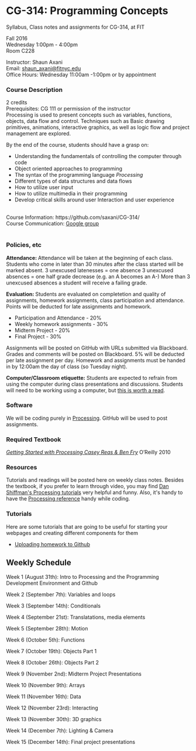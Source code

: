 # CG-314: Programming Concepts
Syllabus, Class notes and assignments for CG-314, at FIT


Fall 2016 <br/>
Wednesday 1:00pm - 4:00pm <br/>
Room C228 <br/> 

Instructor: Shaun Axani <br/>
Email: shaun_axani@fitnyc.edu <br/>
Office Hours: Wednesday 11:00am -1:00pm or by appointment<br/>

<h3> Course Description </h3>
2 credits <br/>
Prerequisites: CG 111 or permission of the instructor <br/>
Processing is used to present concepts such as variables, functions, objects, data flow and control. Techniques such as Basic drawing primitives, animations, interactive graphics, as well as logic flow and project management are explored.
<br/>

By the end of the course, students should have a grasp on: <br/>
<ul>
<li>Understanding the fundamentals of controlling the computer through code</li>
<li>Object oriented approaches to programming</li>
<li>The syntax of the programming language <em>Processing</em></li>
<li>Different types of data structures and data flows</li>
<li>How to utilize user input</li>
<li>How to utilize multimedia in their programming</li>
<li>Develop critical skills around user Interaction and user experience </li>
</ul>

<br/>
Course Information: https://github.com/saxani/CG-314/ <br/>
Course Communication: <a href="https://groups.google.com/a/fitnyc.edu/forum/?hl=en#!forum/programming-concepts-f2016.grp">Google group</a><br/>
<br/>

<h3>Policies, etc </h3>

<b>Attendance: </b>Attendance will be taken at the beginning of each class. Students who come in later than 30 minutes after the class started will be marked absent.
3 unexcused latenesses = one absence 
3 unexcused absences = one half grade decrease (e.g. an A becomes an A-)
More than 3 unexcused absences a student will receive a failing grade.
</br>

<b>Evaluation: </b>Students are evaluated on completetion and quality of assignments, homework assignments, class participation and attendance. Points will be deducted for late assignments and homework. <br/>
<ul>
  <li>Participation and Attendance - 20%</li>
  <li>Weekly homework assignments - 30%</li>
  <li>Midterm Project - 20%</li>
  <li>Final Project - 30%</li>
</ul>

Assignments will be posted on GitHub with URLs submitted via Blackboard. Grades and comments will be posted on Blackboard. 5% will be deducted per late assignment per day. Homework and assignments must be handed in by 12:00am the day of class (so Tuesday night).
<br/>

<b>Computer/Classroom etiquette:</b> Students are expected to refrain from using the computer during class presentations and discussions. Students will need to be working using a computer, but <a href="https://medium.com/@cshirky/why-i-just-asked-my-students-to-put-their-laptops-away-7f5f7c50f368#.sxywlun1f">this is worth a read</a>.


<h3>Software</h3>

We will be coding purely in <a href="https://processing.org/" target="_blank">Processing</a>.
GitHub will be used to post assignments.
<br/>

<h3>Required Textbook</h3>

<em><a href="http://shop.oreilly.com/product/0636920000570.do">Getting Started with Processing Casey Reas & Ben Fry</a></em>
O’Reilly
2010

<h3>Resources</h3>

Tutorials and readings will be posted here on weekly class notes. Besides the textbook, if you prefer to learn through video, you may find <a href="https://www.youtube.com/user/shiffman/playlists?sort=dd&view=50&shelf_id=2" target="_blank">Dan Shiffman's Processing tutorials</a> very helpful and funny. Also, it's handy to have the <a href="https://processing.org/reference/" target="_blank">Processing reference</a> handy while coding.

<h3>Tutorials</h3>
Here are some tutorials that are going to be useful for starting your webpages and creating different components for them
<ul>
<li><a href="https://docs.google.com/presentation/d/1IfGw-su8vU48sqdUO4sE-sWOFD5KrzNz_2xuYz__D0U/edit#slide=id.p">Uploading homework to Github</a></li>
</ul>

<h2>Weekly Schedule</h2>
Week 1 (August 31th): Intro to Processing and the Programming Development Environment and Github

Week 2 (September 7th): Variables and loops

Week 3 (September 14th): Conditionals

Week 4 (September 21st): Translatations, media elements

Week 5 (September 28th): Motion

Week 6 (October 5th): Functions

Week 7 (October 19th): Objects Part 1

Week 8 (October 26th): Objects Part 2

Week 9 (November 2nd): Midterm Project Presentations

Week 10 (November 9th): Arrays

Week 11 (November 16th): Data

Week 12 (November 23rd): Interacting 

Week 13 (November 30th): 3D graphics

Week 14 (December 7th): Lighting & Camera

Week 15 (December 14th): Final project presentations

